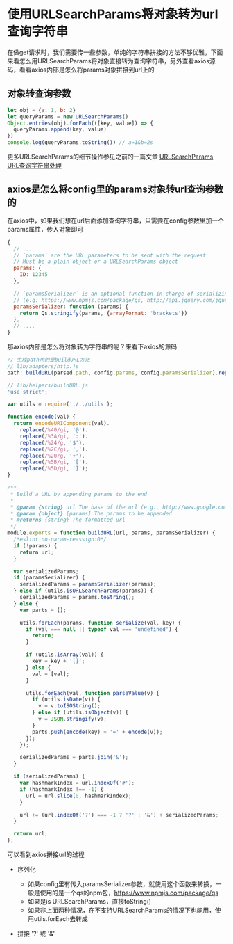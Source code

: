 
# 使用URLSearchParams将对象转为url查询字符串

在做get请求时，我们需要传一些参数，单纯的字符串拼接的方法不够优雅，下面来看怎么用URLSearchParams将对象直接转为查询字符串，另外查看axios源码，看看axios内部是怎么将params对象拼接到url上的

## 对象转查询参数
```js
let obj = {a: 1, b: 2}
let queryParams = new URLSearchParams()
Object.entries(obj).forEach(([key, value]) => {
  queryParams.append(key, value)
})
console.log(queryParams.toString()) // a=1&b=2s
```

更多URLSearchParams的细节操作参见之前的一篇文章 [URLSearchParams URL查询字符串处理](http://www.zuo11.com/blog/2019/10/web_url_searchparams.html)

## axios是怎么将config里的params对象转url查询参数的
在axios中，如果我们想在url后面添加查询字符串，只需要在config参数里加一个params属性，传入对象即可
```js
{
  // ...
  // `params` are the URL parameters to be sent with the request
  // Must be a plain object or a URLSearchParams object
  params: {
    ID: 12345
  },

  // `paramsSerializer` is an optional function in charge of serializing `params`
  // (e.g. https://www.npmjs.com/package/qs, http://api.jquery.com/jquery.param/)
  paramsSerializer: function (params) {
    return Qs.stringify(params, {arrayFormat: 'brackets'})
  },
  // ....
}
```
那axios内部是怎么将对象转为字符串的呢？来看下axios的源码
```js
// 生成path用的是buildURL方法
// lib/adapters/http.js
path: buildURL(parsed.path, config.params, config.paramsSerializer).replace(/^\?/, ''),

// lib/helpers/buildURL.js
'use strict';

var utils = require('./../utils');

function encode(val) {
  return encodeURIComponent(val).
    replace(/%40/gi, '@').
    replace(/%3A/gi, ':').
    replace(/%24/g, '$').
    replace(/%2C/gi, ',').
    replace(/%20/g, '+').
    replace(/%5B/gi, '[').
    replace(/%5D/gi, ']');
}

/**
 * Build a URL by appending params to the end
 *
 * @param {string} url The base of the url (e.g., http://www.google.com)
 * @param {object} [params] The params to be appended
 * @returns {string} The formatted url
 */
module.exports = function buildURL(url, params, paramsSerializer) {
  /*eslint no-param-reassign:0*/
  if (!params) {
    return url;
  }

  var serializedParams;
  if (paramsSerializer) {
    serializedParams = paramsSerializer(params);
  } else if (utils.isURLSearchParams(params)) {
    serializedParams = params.toString();
  } else {
    var parts = [];

    utils.forEach(params, function serialize(val, key) {
      if (val === null || typeof val === 'undefined') {
        return;
      }

      if (utils.isArray(val)) {
        key = key + '[]';
      } else {
        val = [val];
      }

      utils.forEach(val, function parseValue(v) {
        if (utils.isDate(v)) {
          v = v.toISOString();
        } else if (utils.isObject(v)) {
          v = JSON.stringify(v);
        }
        parts.push(encode(key) + '=' + encode(v));
      });
    });

    serializedParams = parts.join('&');
  }

  if (serializedParams) {
    var hashmarkIndex = url.indexOf('#');
    if (hashmarkIndex !== -1) {
      url = url.slice(0, hashmarkIndex);
    }

    url += (url.indexOf('?') === -1 ? '?' : '&') + serializedParams;
  }

  return url;
};

```
可以看到axios拼接url的过程

- 序列化
  - 如果config里有传入paramsSerializer参数，就使用这个函数来转换，一般是使用的是一个qs的npm包，https://www.npmjs.com/package/qs
  - 如果是is URLSearchParams，直接toString()
  - 如果非上面两种情况，在不支持URLSearchParams的情况下也能用，使用utils.forEach去转成

- 拼接 '?' 或 '&'